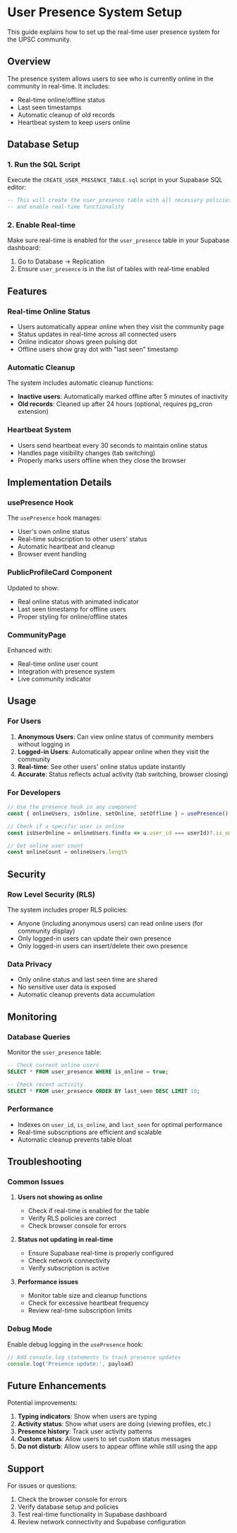 # User Presence System Setup

This guide explains how to set up the real-time user presence system for the UPSC community.

## Overview

The presence system allows users to see who is currently online in the community in real-time. It includes:

- Real-time online/offline status
- Last seen timestamps
- Automatic cleanup of old records
- Heartbeat system to keep users online

## Database Setup

### 1. Run the SQL Script

Execute the `CREATE_USER_PRESENCE_TABLE.sql` script in your Supabase SQL editor:

```sql
-- This will create the user_presence table with all necessary policies
-- and enable real-time functionality
```

### 2. Enable Real-time

Make sure real-time is enabled for the `user_presence` table in your Supabase dashboard:

1. Go to Database → Replication
2. Ensure `user_presence` is in the list of tables with real-time enabled

## Features

### Real-time Online Status

- Users automatically appear online when they visit the community page
- Status updates in real-time across all connected users
- Online indicator shows green pulsing dot
- Offline users show gray dot with "last seen" timestamp

### Automatic Cleanup

The system includes automatic cleanup functions:

- **Inactive users**: Automatically marked offline after 5 minutes of inactivity
- **Old records**: Cleaned up after 24 hours (optional, requires pg_cron extension)

### Heartbeat System

- Users send heartbeat every 30 seconds to maintain online status
- Handles page visibility changes (tab switching)
- Properly marks users offline when they close the browser

## Implementation Details

### usePresence Hook

The `usePresence` hook manages:

- User's own online status
- Real-time subscription to other users' status
- Automatic heartbeat and cleanup
- Browser event handling

### PublicProfileCard Component

Updated to show:

- Real online status with animated indicator
- Last seen timestamp for offline users
- Proper styling for online/offline states

### CommunityPage

Enhanced with:

- Real-time online user count
- Integration with presence system
- Live community indicator

## Usage

### For Users

1. **Anonymous Users**: Can view online status of community members without logging in
2. **Logged-in Users**: Automatically appear online when they visit the community
3. **Real-time**: See other users' online status update instantly
4. **Accurate**: Status reflects actual activity (tab switching, browser closing)

### For Developers

```typescript
// Use the presence hook in any component
const { onlineUsers, isOnline, setOnline, setOffline } = usePresence()

// Check if a specific user is online
const isUserOnline = onlineUsers.find(u => u.user_id === userId)?.is_online

// Get online user count
const onlineCount = onlineUsers.length
```

## Security

### Row Level Security (RLS)

The system includes proper RLS policies:

- Anyone (including anonymous users) can read online users (for community display)
- Only logged-in users can update their own presence
- Only logged-in users can insert/delete their own presence

### Data Privacy

- Only online status and last seen time are shared
- No sensitive user data is exposed
- Automatic cleanup prevents data accumulation

## Monitoring

### Database Queries

Monitor the `user_presence` table:

```sql
-- Check current online users
SELECT * FROM user_presence WHERE is_online = true;

-- Check recent activity
SELECT * FROM user_presence ORDER BY last_seen DESC LIMIT 10;
```

### Performance

- Indexes on `user_id`, `is_online`, and `last_seen` for optimal performance
- Real-time subscriptions are efficient and scalable
- Automatic cleanup prevents table bloat

## Troubleshooting

### Common Issues

1. **Users not showing as online**
   - Check if real-time is enabled for the table
   - Verify RLS policies are correct
   - Check browser console for errors

2. **Status not updating in real-time**
   - Ensure Supabase real-time is properly configured
   - Check network connectivity
   - Verify subscription is active

3. **Performance issues**
   - Monitor table size and cleanup functions
   - Check for excessive heartbeat frequency
   - Review real-time subscription limits

### Debug Mode

Enable debug logging in the `usePresence` hook:

```typescript
// Add console.log statements to track presence updates
console.log('Presence update:', payload)
```

## Future Enhancements

Potential improvements:

1. **Typing indicators**: Show when users are typing
2. **Activity status**: Show what users are doing (viewing profiles, etc.)
3. **Presence history**: Track user activity patterns
4. **Custom status**: Allow users to set custom status messages
5. **Do not disturb**: Allow users to appear offline while still using the app

## Support

For issues or questions:

1. Check the browser console for errors
2. Verify database setup and policies
3. Test real-time functionality in Supabase dashboard
4. Review network connectivity and Supabase configuration 